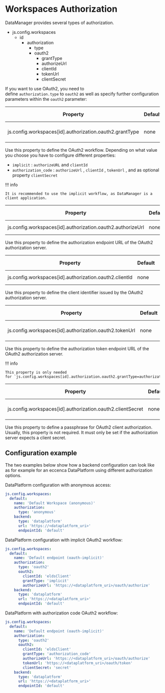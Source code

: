 # Workspaces Authorization

DataManager provides several types of authorization.

-   js.config.workspaces
    -   id
        -   authorization
            -   type
            -   oauth2
                -   grantType
                -   authorizeUrl
                -   clientId
                -   tokenUrl
                -   clientSecret

If you want to use OAuth2, you need to define `authorization.type` to `oauth2` as well as specify further configuration parameters within the `oauth2` parameter:

| Property | Default | Required | Conflicts with | Valid values |
| -------- | ------- | -------- | -------------- | ------------ |
| js.config.workspaces[id].authorization.oauth2.grantType | none | yes, if authorization.type is `oauth2` | none | `implicit` or `authorization_code` |

Use this property to define the OAuth2 workflow. Depending on what value you choose you have to configure different properties:

-   `implicit` : `authorizeURL` and `clientId`
-   `authorization_code` : `authorizeUrl` , `clientId` , `tokenUrl` , and as optional property `clientSecret`

!!! info

    It is recommended to use the implicit workflow, as DataManager is a client application.

| Property | Default | Required | Conflicts with | Valid values |
| -------- | ------- | -------- | -------------- | ------------ |
| js.config.workspaces[id].authorization.oauth2.authorizeUrl | none | yes, if `authorization.type` is `oauth2` | none | string (URL) |

Use this property to define the authorization endpoint URL of the OAuth2 authorization server.

| Property | Default | Required | Conflicts with | Valid values |
| -------- | ------- | -------- | -------------- | ------------ |
| js.config.workspaces[id].authorization.oauth2.clientId | none | yes, if `authorization.type` is `oauth2` | none | string |

Use this property to define the client identifier issued by the OAuth2 authorization server.

| Property | Default | Required | Conflicts with | Valid values |
| -------- | ------- | -------- | -------------- | ------------ |
| js.config.workspaces[id].authorization.oauth2.tokenUrl | none | yes, if` authorization.oauth2.grantType` is '*authorization_code*' | none | string (URL) |

Use this property to define the authorization token endpoint URL of the OAuth2 authorization server.

!!! info

    This property is only needed for `js.config.workspaces[id].authorization.oauth2.grantType=authorization_code`.

| Property | Default | Required | Conflicts with | Valid values |
| -------- | ------- | -------- | -------------- | ------------ |
| js.config.workspaces[id].authorization.oauth2.clientSecret | none | yes, if `authorization.oauth2.grantType` is '*authorization_code*' | none | string |

Use this property to define a passphrase for OAuth2 client authorization. Usually, this property is not required. It must only be set if the authorization server expects a client secret.

## Configuration example

The two examples below show how a backend configuration can look like as for example for an eccenca DataPlatform using different authorization options.

DataPlatform configuration with anonymous access:

``` yaml
js.config.workspaces:
  default:
    name: 'Default Workspace (anonymous)'
    authorization:
      type: 'anonymous'
    backend:
      type: 'dataplatform'
      url: 'https://<dataplatform_uri>'
      endpointId: 'default'
```

DataPlatform configuration with implicit OAuth2 workflow:

``` yaml
js.config.workspaces:
  default:
    name: 'Default endpoint (oauth-implicit)'
    authorization:
      type: 'oauth2'
      oauth2:
        clientId: 'eldsClient'
        grantType: 'implicit'
        authorizeUrl: 'https://<dataplatform_uri>/oauth/authorize'
    backend:
      type: 'dataplatform'
      url: 'https://<dataplatform_uri>'
      endpointId: 'default'
```

DataPlatform with authorization code OAuth2 workflow:

``` yaml
js.config.workspaces:
  default:
    name: 'Default endpoint (oauth-implicit)'
    authorization:
      type: 'oauth2'
      oauth2:
        clientId: 'eldsClient'
        grantType: 'authorization_code'
        authorizeUrl: 'https://<dataplatform_uri>/oauth/authorize'
        tokenUrl: 'https://<dataplatform_uri>/oauth/token'
        clientSecret: 'secret'
    backend:
      type: 'dataplatform'
      url: 'https://<dataplatform_uri>'
      endpointId: 'default'
```
